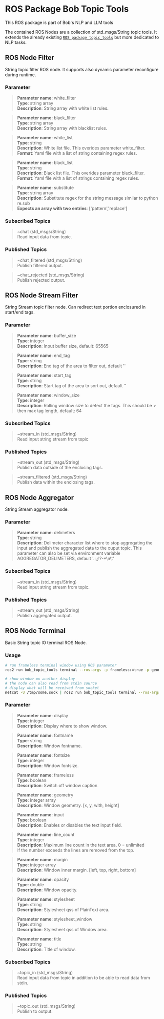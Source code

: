 # ROS Package Bob Topic Tools
This ROS package is part of Bob's NLP and LLM tools

The contained ROS Nodes are a collection of std_msgs/String topic tools. It extends the already existing [`ROS package topic_tools`](https://github.com/ros-tooling/topic_tools) but more dedicated to NLP tasks.

## ROS Node Filter
String topic filter ROS node. It supports also dynamic parameter reconfigure during runtime.

### Parameter

> **Parameter name**: white_filter\
> **Type**: string array\
> **Description**: String array with white list rules.

> **Parameter name**: black_filter\
> **Type**: string array\
> **Description**: String array with blacklist rules.

> **Parameter name**: white_list\
> **Type**: string\
> **Description**: White list file. This overides parameter white_filter.\
> **Format**: Yaml file with a list of string containing regex rules.

> **Parameter name**: black_list\
> **Type**: string\
> **Description**: Black list file. This overides parameter black_filter.\
> **Format**: Yaml file with a list of strings containing regex rules.

> **Parameter name**: substitute\
> **Type**: string array\
> **Description**: Substitute regex for the string message similar to python re.sub\
> **Expects an array with two entries**: ['pattern','replace']

### Subscribed Topics

> ~chat (std_msgs/String)\
Read input data from topic.

### Published Topics

> ~chat_filtered (std_msgs/String)\
Publish filtered output.

> ~chat_rejected (std_msgs/String)\
Publish rejected output.

## ROS Node Stream Filter
String Stream topic filter node. Can redirect text portion enclosured in start/end tags.

### Parameter
> **Parameter name**: buffer_size\
> **Type**: integer\
> **Description**: Input buffer size, default: 65565

> **Parameter name**: end_tag\
> **Type**: string\
> **Description**: End tag of the area to filter out, default '</think>'

> **Parameter name**: start_tag\
> **Type**: string\
> **Description**: Start tag of the area to sort out, default '<think>'

> **Parameter name**: window_size\
> **Type**: integer\
> **Description**: Rolling window size to detect the tags. This should be > then max tag length, default: 64

### Subscribed Topics

> ~stream_in (std_msgs/String)\
Read input string stream from topic

### Published Topics

> ~stream_out (std_msgs/String)\
Publish data outside of the enclosing tags.

> ~stream_filtered (std_msgs/String)\
Publish data within the enclosing tags.


## ROS Node Aggregator
String Stream aggregator node.

### Parameter
> **Parameter name**: delimeters\
> **Type**: string\
> **Description**: Delimeter character list where to stop aggregating the input and publish the aggregated data to the ouput topic. This parameter can also be set via environment variable AGGREGATOR_DELIMETERS, default '.:,;!?-*\n\t'

### Subscribed Topics

> ~stream_in (std_msgs/String)\
Read input string stream from topic.

### Published Topics

> ~stream_out (std_msgs/String)\
Publish aggregated output.

## ROS Node Terminal
Basic String topic IO terminal ROS Node.

### Usage
```bash
# run frameless terminal window using ROS parameter
ros2 run bob_topic_tools terminal --ros-args -p frameless:=true -p geometry:=[300,300,600,480]

# show window on another display
# the node can also read from stdin source
# display what will be received from socket
netcat -U /tmp/some.sock | ros2 run bob_topic_tools terminal --ros-args -p display:=1 -p geometry:=[300,300,600,480]
```

### Parameter

> **Parameter name**: display\
> **Type**: integer\
> **Description**: Display where to show window.

> **Parameter name**: fontname\
> **Type**: string\
> **Description**: Window fontname.

> **Parameter name**: fontsize\
> **Type**: integer\
> **Description**: Window fontsize.

> **Parameter name**: frameless\
> **Type**: boolean\
> **Description**: Switch off window caption.

> **Parameter name**: geometry\
> **Type**: integer array\
> **Description**: Window geometry. [x, y, with, height]

> **Parameter name**: input\
> **Type**: boolean\
> **Description**: Enables or disables the text input field.

> **Parameter name**: line_count\
> **Type**: integer\
> **Description**: Maximum line count in the text area. 0 = unlimited\
> If the number exceeds the lines are removed from the top.

> **Parameter name**: margin\
> **Type**: integer array\
> **Description**: Window inner margin. [left, top, right, bottom]

> **Parameter name**: opacity\
> **Type**: double\
> **Description**: Window opacity.

> **Parameter name**: stylesheet\
> **Type**: string\
> **Description**: Stylesheet qss of PlainText area.

> **Parameter name**: stylesheet_window\
> **Type**: string\
> **Description**: Stylesheet qss of Window area.

> **Parameter name**: title\
> **Type**: string\
> **Description**: Title of window.

### Subscribed Topics

> ~topic_in (std_msgs/String)\
Read input data from topic in addition to be able to read data from stdin.

### Published Topics

> ~topic_out (std_msgs/String)\
Publish to output.